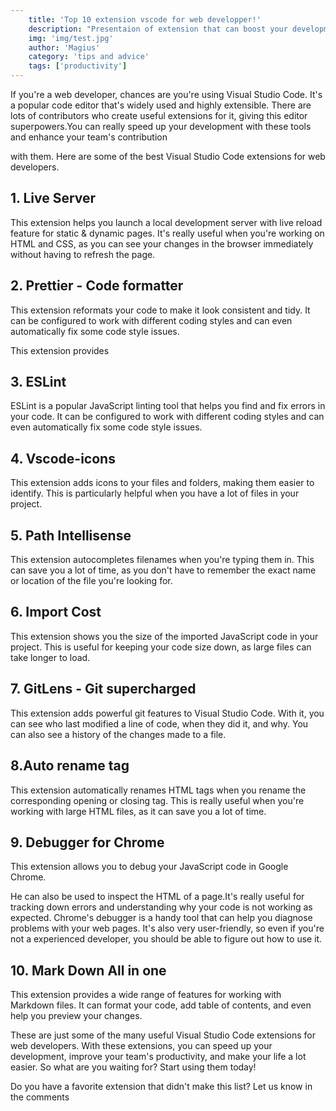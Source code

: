 ```yaml
---
    title: 'Top 10 extension vscode for web developper!'
    description: "Presentaion of extension that can boost your development experience with you editor"
    img: 'img/test.jpg'
    author: 'Magius'
    category: 'tips and advice'
    tags: ['productivity']
---
```


If you're a web developer, chances are you're using Visual Studio Code. It's a popular code editor that's widely used and highly extensible. There are lots of contributors who create useful extensions for it, giving this editor superpowers.You can really speed up your development with these tools and enhance your team's contribution

with them. Here are some of the best Visual Studio Code extensions for web developers.

## **1. Live Server**

This extension helps you launch a local development server with live reload feature for static & dynamic pages. It's really useful when you're working on HTML and CSS, as you can see your changes in the browser immediately without having to refresh the page.

## **2. Prettier - Code formatter**

This extension reformats your code to make it look consistent and tidy. It can be configured to work with different coding styles and can even automatically fix some code style issues.

This extension provides

## **3. ESLint**

ESLint is a popular JavaScript linting tool that helps you find and fix errors in your code. It can be configured to work with different coding styles and can even automatically fix some code style issues.

## **4. Vscode-icons**

This extension adds icons to your files and folders, making them easier to identify. This is particularly helpful when you have a lot of files in your project.

## **5. Path Intellisense**

This extension autocompletes filenames when you're typing them in. This can save you a lot of time, as you don't have to remember the exact name or location of the file you're looking for.

## **6. Import Cost**

This extension shows you the size of the imported JavaScript code in your project. This is useful for keeping your code size down, as large files can take longer to load.

## **7. GitLens - Git supercharged**

This extension adds powerful git features to Visual Studio Code. With it, you can see who last modified a line of code, when they did it, and why. You can also see a history of the changes made to a file.

## **8.Auto rename tag**

This extension automatically renames HTML tags when you rename the corresponding opening or closing tag. This is really useful when you're working with large HTML files, as it can save you a lot of time.

## **9. Debugger for Chrome**

This extension allows you to debug your JavaScript code in Google Chrome.

He can also be used to inspect the HTML of a page.It's really useful for tracking down errors and understanding why your code is not working as expected. Chrome's debugger is a handy tool that can help you diagnose problems with your web pages. It's also very user-friendly, so even if you're not a experienced developer, you should be able to figure out how to use it.

## **10. Mark Down All in one**

This extension provides a wide range of features for working with Markdown files. It can format your code, add table of contents, and even help you preview your changes.

These are just some of the many useful Visual Studio Code extensions for web developers. With these extensions, you can speed up your development, improve your team's productivity, and make your life a lot easier. So what are you waiting for? Start using them today!

Do you have a favorite extension that didn't make this list? Let us know in the comments